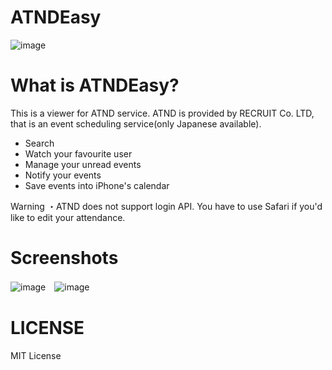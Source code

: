 # ATNDEasy

![image](http://sonson.s3.amazonaws.com/ae04.png)

# What is ATNDEasy?

This is a viewer for ATND service. ATND is provided by RECRUIT Co. LTD, that is an event scheduling service(only Japanese available).
 - Search
 - Watch your favourite user
 - Manage your unread events
 - Notify your events
 - Save events into iPhone's calendar
 
Warning
・ATND does not support login API. You have to use Safari if you'd like to edit your attendance.

# Screenshots

![image](http://sonson.s3.amazonaws.com/ae01.jpg)　![image](http://sonson.s3.amazonaws.com/ae02.jpg)　

# LICENSE

MIT License